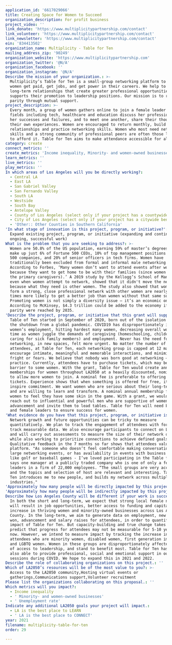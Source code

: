 ```yaml
---
application_id: '6617029066'
title: Creating Space for Women to Succeed
organization_description: For profit business
project_video: ''
link_donate: 'https://www.multiplicitypartnership.com/contact'
link_volunteer: 'https://www.multiplicitypartnership.com/contact'
link_newsletter: 'https://www.multiplicitypartnership.com/contact'
ein: '834413502'
organization_name: Multiplicity - Table for Ten
mailing_address_zip: '90249'
organization_website: 'https://www.multiplicitypartnership.com'
organization_twitter: '@N/A'
organization_facebook: ''
organization_instagram: '@N/A'
Describe the mission of your organization.: >-
  Multiplicity’s Table for Ten is a small-group networking platform to help
  women get paid, get jobs, and get power in their careers. We help to build
  long-term relationships that create greater professional opportunities and
  supports their promotion to leadership positions. Our mission is to reach
  parity through mutual support.
project_description: >-
  Every month, a group of women gathers online to join a female leader from
  fields including tech, healthcare and education discuss her professional life,
  her successes and failures, and to meet one another, share their thoughts and
  their own experiences. Women are encouraged to return monthly, build
  relationships and practice networking skills. Women who most need networking
  skills and a strong community of professional peers are often those least able
  to afford it. Table for Ten aims to make attendance accessible for all women.
category: create
connect_metrics: ''
create_metrics: 'Income inequality, Minority- and women-owned businesses, Unemployment rate'
learn_metrics: ''
live_metrics: ''
play_metrics: ''
In which areas of Los Angeles will you be directly working?:
  - Central LA
  - East LA
  - San Gabriel Valley
  - San Fernando Valley
  - South LA
  - Westside
  - South Bay
  - Antelope Valley
  - County of Los Angeles (select only if your project has a countywide benefit)
  - City of Los Angeles (select only if your project has a citywide benefit)
  - 'Other:: Other Counties in Southern California'
'In what stage of innovation is this project, program, or initiative?': >-
  Expand existing project, program, or initiative (expanding and continuing
  ongoing, successful work)
What is the problem that you are seeking to address?: >-
  Women are 50.8% of the US population, earning 59% of master’s degrees, yet
  make up just 6% of Fortune 500 CEOs, 10% of top management positions in S&P
  500 companies, and 20% of senior officers in tech firms. Women have
  traditionally been excluded from formal and informal male networking.
  According to Forbes, ‘Many women don’t want to attend events after work,
  because they want to get home to be with their families (since women are still
  the primary caregivers).’ A 2019 study by the Kellogg’s School of Management,
  even when women attempt to network, showed that it didn't move the needle,
  because what they need is other women. The study also showed that women who
  form a strong, close professional network with other women are nearly three
  times more likely to get a better job than women without that same support.
  Promoting women is not simply a diversity issue – it’s an economic one.
  According to McKinsey, $4.3 trillion could be added to the economy if gender
  parity were reached by 2035.
'Describe the project, program, or initiative that this grant will support to address the problem identified.': >-
  Table of Ten started in September of 2020, born out of the isolation caused by
  the shutdown from a global pandemic. COVID19 has disproportionately impacted
  women’s employment, hitting hardest many women, decreasing overall working
  time as women juggle the demands of caregiving (homeschooling, childcare,
  caring for sick family members) and employment. Never has the need for female
  networking, in new spaces, felt more urgent. No matter the number of
  attendees, at Table for Ten, each networking group is capped at 12 maximum, to
  encourage intimate, meaningful and memorable interactions, and minimize stage
  fright or fears. We believe that nobody was born good at networking – it takes
  practice. Currently, attendees have to purchase tickets, which may be a
  barrier to some women. With the grant, Table for Ten would create annual
  memberships for women throughout LA2050 at a heavily discounted, nominal rate
  to allow more women to join. A nominal fee is preferable to offering free
  tickets. Experience shows that when something is offered for free, it fails to
  inspire commitment. We want women who are serious about their long-term growth
  and are willing to learn and transform. A nominal annual membership fee allows
  women to feel they have some skin in the game. With a grant, we would also
  reach out to influential and powerful men who are supportive of women's
  advancement and invite them to lead tables. Table for Ten will need both male
  and female leaders to ensure success for women.
'What evidence do you have that this project, program, or initiative is or will be successful, and how will you define and measure success?': >-
  Network growth and future opportunities can be tricky to measure
  quantitatively. We plan to track the engagement of attendees with forms that
  track measurable data. We also encourage participants to connect on LinkedIn
  and will carry out assessments to measure the size of their network over time,
  while also working to prioritize connections to achieve defined goals.
  Qualitative feedback in the 7 months so far shows that attendees value the
  platform. "As someone who doesn’t feel comfortable making conversation at
  large networking events, or has availability in events with business peers –
  like golf or baseball games - I’ve loved participating in the Table for Ten,”
  says one manager at a publicly traded company who is one of only a few female
  leaders in a firm of 22,000 employees. “The small groups are very accessible,
  and the topics and selection of host are relevant and interesting. Table for
  Ten introduces me to new people, and builds my network across multiple
  industries."
'Approximately how many people will be directly impacted by this project, program, or initiative?': '1010'
'Approximately how many people will be indirectly impacted by this project, program, or initiative?': '505000'
Describe how Los Angeles County will be different if your work is successful.: >-
  In both the short and long-term, we expect that strong local female networks
  will result in job opportunities, better access to funding and capital, and an
  increase in thriving women and minority-owned businesses across Los Angeles
  County. In the long-term, we aim to generate data on employment, new projects
  won, advancement and salary raises for attendees, in order to quantify the
  impact of Table for Ten. But capacity-building and true change takes time. We
  predict that progress for attendees may not be measurable for 5-10 years from
  now. However, we intend to measure impact by tracking the increase in
  attendees who are minority women, disabled women, first generation immigrants,
  and LGBTQ women. Women in these groups are disproportionately affected by lack
  of access to leadership, and stand to benefit most. Table for Ten has been
  also able to provide professional, social and emotional support in our monthly
  sessions during COVID. We hope to expand this in 2021 and 2022.
Describe the role of collaborating organizations on this project.: ''
Which of LA2050’s resources will be of the most value to you?: >-
  Access to the LA2050 community,Hosting virtual events or
  gatherings,Communications support,Volunteer recruitment
Please list the organizations collaborating on this proposal.: ''
Which metrics will you impact?:
  - Income inequality
  - ' Minority- and women-owned businesses'
  - ' Unemployment rate'
Indicate any additional LA2050 goals your project will impact.:
  - LA is the best place to LEARN
  - ' LA is the best place to CONNECT'
year: 2021
filename: multiplicity-table-for-ten
order: 29

---
```

